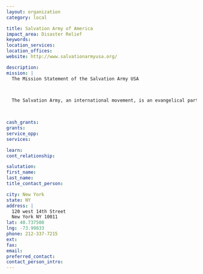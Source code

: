 ```yaml
---
layout: organization
category: local

title: Salvation Army of America
impact_area: Disaster Relief
keywords: 
location_services: 
location_offices: 
website: http://www.salvationarmyusa.org/

description: 
mission: |
  The Mission Statement of the Salvation Army USA

  

  The Salvation Army, an international movement, is an evangelical part of the universal Christian Church. Its message is based on the Bible. Its ministry is motivated by the love of God. Its mission is to preach the gospel of Jesus Christ and to meet human needs in His name without discrimination.

  

cash_grants: 
grants: 
service_opp: 
services: 

learn: 
cont_relationship: 

salutation: 
first_name: 
last_name: 
title_contact_person: 

city: New York
state: NY
address: |
  120 west 14th Street     
  New York NY 10011
lat: 40.737508
lng: -73.99833
phone: 212-337-7215
ext: 
fax: 
email: 
preferred_contact: 
contact_person_intro: 
---
```

